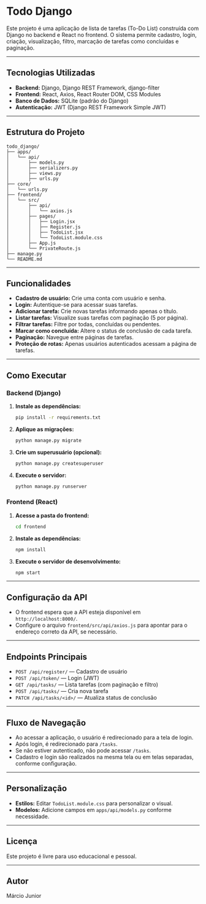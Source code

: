 # Todo Django

Este projeto é uma aplicação de lista de tarefas (To-Do List) construída com Django no backend e React no frontend. O sistema permite cadastro, login, criação, visualização, filtro, marcação de tarefas como concluídas e paginação.

---

## Tecnologias Utilizadas

- **Backend:** Django, Django REST Framework, django-filter
- **Frontend:** React, Axios, React Router DOM, CSS Modules
- **Banco de Dados:** SQLite (padrão do Django)
- **Autenticação:** JWT (Django REST Framework Simple JWT)

---

## Estrutura do Projeto

```
todo_django/
├── apps/
│   └── api/
│       ├── models.py
│       ├── serializers.py
│       ├── views.py
│       ├── urls.py
├── core/
│   └── urls.py
├── frontend/
│   └── src/
│       ├── api/
│       │   └── axios.js
│       ├── pages/
│       │   ├── Login.jsx
│       │   ├── Register.js
│       │   ├── TodoList.jsx
│       │   └── TodoList.module.css
│       ├── App.js
│       └── PrivateRoute.js
├── manage.py
└── README.md
```

---

## Funcionalidades

- **Cadastro de usuário:** Crie uma conta com usuário e senha.
- **Login:** Autentique-se para acessar suas tarefas.
- **Adicionar tarefa:** Crie novas tarefas informando apenas o título.
- **Listar tarefas:** Visualize suas tarefas com paginação (5 por página).
- **Filtrar tarefas:** Filtre por todas, concluídas ou pendentes.
- **Marcar como concluída:** Altere o status de conclusão de cada tarefa.
- **Paginação:** Navegue entre páginas de tarefas.
- **Proteção de rotas:** Apenas usuários autenticados acessam a página de tarefas.

---

## Como Executar

### Backend (Django)

1. **Instale as dependências:**
   ```bash
   pip install -r requirements.txt
   ```

2. **Aplique as migrações:**
   ```bash
   python manage.py migrate
   ```

3. **Crie um superusuário (opcional):**
   ```bash
   python manage.py createsuperuser
   ```

4. **Execute o servidor:**
   ```bash
   python manage.py runserver
   ```

### Frontend (React)

1. **Acesse a pasta do frontend:**
   ```bash
   cd frontend
   ```

2. **Instale as dependências:**
   ```bash
   npm install
   ```

3. **Execute o servidor de desenvolvimento:**
   ```bash
   npm start
   ```

---

## Configuração da API

- O frontend espera que a API esteja disponível em `http://localhost:8000/`.
- Configure o arquivo `frontend/src/api/axios.js` para apontar para o endereço correto da API, se necessário.

---

## Endpoints Principais

- `POST /api/register/` — Cadastro de usuário
- `POST /api/token/` — Login (JWT)
- `GET /api/tasks/` — Lista tarefas (com paginação e filtro)
- `POST /api/tasks/` — Cria nova tarefa
- `PATCH /api/tasks/<id>/` — Atualiza status de conclusão

---

## Fluxo de Navegação

- Ao acessar a aplicação, o usuário é redirecionado para a tela de login.
- Após login, é redirecionado para `/tasks`.
- Se não estiver autenticado, não pode acessar `/tasks`.
- Cadastro e login são realizados na mesma tela ou em telas separadas, conforme configuração.

---

## Personalização

- **Estilos:** Editar `TodoList.module.css` para personalizar o visual.
- **Modelos:** Adicione campos em `apps/api/models.py` conforme necessidade.

---

## Licença

Este projeto é livre para uso educacional e pessoal.

---

## Autor

Márcio Junior
